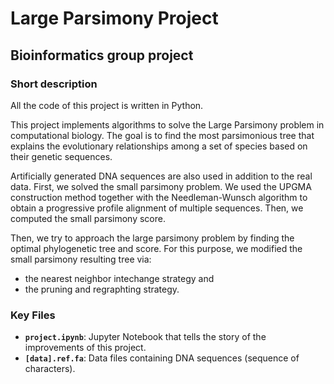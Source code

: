 # Large Parsimony Project

## Bioinformatics group project

### Short description

All the code of this project is written in Python.

This project implements algorithms to solve the Large Parsimony problem in computational biology. The goal is to find the most parsimonious tree that explains the evolutionary relationships among a set of species based on their genetic sequences.

Artificially generated DNA sequences are also used in addition to the real data.
First, we solved the small parsimony problem. We used the UPGMA construction method together with the Needleman-Wunsch algorithm to obtain a progressive profile alignment of multiple sequences. Then, we computed the small parsimony score.

Then, we try to approach the large parsimony problem by finding the optimal phylogenetic tree and score. For this purpose, we modified the small parsimony resulting tree via:

- the nearest neighbor intechange strategy and
- the pruning and regraphting strategy.

### Key Files

- **`project.ipynb`**: Jupyter Notebook that tells the story of the improvements of this project.
- **`[data].ref.fa`**: Data files containing DNA sequences (sequence of characters).

